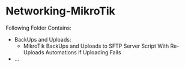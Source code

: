 # Networking-MikroTik
Following Folder Contains:
* BackUps and Uploads:
  - MikroTik BackUps and Uploads to SFTP Server Script With Re-Uploads Automations if Uploading Fails
* ...

